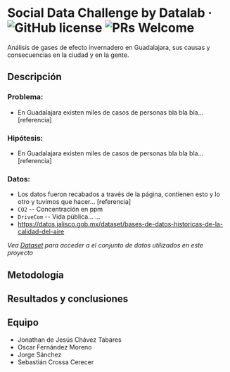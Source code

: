 # Social Data Challenge by Datalab &middot; ![GitHub license](https://img.shields.io/badge/license-MIT-blue.svg) ![PRs Welcome](https://img.shields.io/badge/PRs-welcome-brightgreen.svg)
Análisis de gases de efecto invernadero en Guadalajara, sus causas y consecuencias en la ciudad y en la gente.


## Descripción

### **Problema:**
* En Guadalajara existen miles de casos de personas bla bla bla...
[referencia]

### **Hipótesis:**
* En Guadalajara existen miles de casos de personas bla bla bla...
[referencia]

### **Datos:**
* Los datos fueron recabados a través de la página, contienen esto y lo otro y tuvimos que hacer...
[referencia]
* `CO2` -- Concentración en ppm
* `DriveCom` -- Vida pública...
...
* https://datos.jalisco.gob.mx/dataset/bases-de-datos-historicas-de-la-calidad-del-aire

*Vea [Dataset](https://github.com/adamcaudill/Psychson/wiki/Known-Supported-Devices) para acceder a el conjunto de datos utilizados en este proyecto*

## Metodología



## Resultados y conclusiones



## Equipo

* Jonathan de Jesús Chávez Tabares
* Oscar Fernández Moreno
* Jorge Sánchez
* Sebastián Crossa Cerecer
